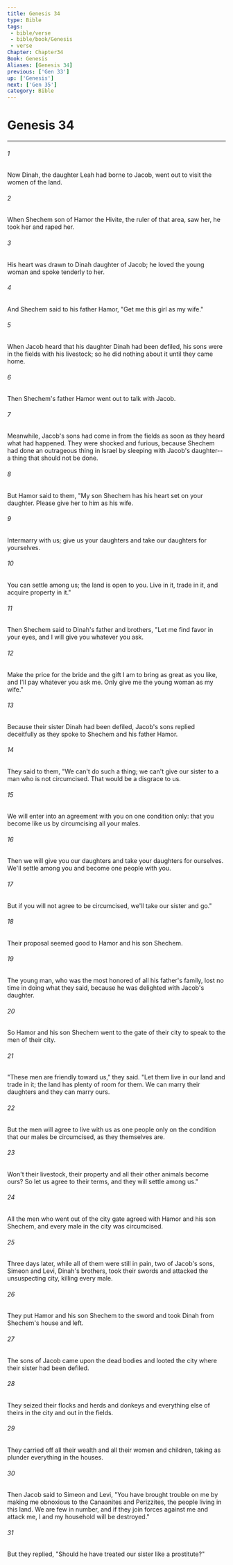 ```yaml
---
title: Genesis 34
type: Bible
tags:
 - bible/verse
 - bible/book/Genesis
 - verse
Chapter: Chapter34
Book: Genesis
Aliases: [Genesis 34]
previous: ['Gen 33']
up: ['Genesis']
next: ['Gen 35']
category: Bible
---
```

# Genesis 34

***


###### 1 
Now Dinah, the daughter Leah had borne to Jacob, went out to visit the women of the land. 

###### 2 
When Shechem son of Hamor the Hivite, the ruler of that area, saw her, he took her and raped her. 

###### 3 
His heart was drawn to Dinah daughter of Jacob; he loved the young woman and spoke tenderly to her. 

###### 4 
And Shechem said to his father Hamor, "Get me this girl as my wife." 

###### 5 
When Jacob heard that his daughter Dinah had been defiled, his sons were in the fields with his livestock; so he did nothing about it until they came home. 

###### 6 
Then Shechem's father Hamor went out to talk with Jacob. 

###### 7 
Meanwhile, Jacob's sons had come in from the fields as soon as they heard what had happened. They were shocked and furious, because Shechem had done an outrageous thing in Israel by sleeping with Jacob's daughter--a thing that should not be done. 

###### 8 
But Hamor said to them, "My son Shechem has his heart set on your daughter. Please give her to him as his wife. 

###### 9 
Intermarry with us; give us your daughters and take our daughters for yourselves. 

###### 10 
You can settle among us; the land is open to you. Live in it, trade in it, and acquire property in it." 

###### 11 
Then Shechem said to Dinah's father and brothers, "Let me find favor in your eyes, and I will give you whatever you ask. 

###### 12 
Make the price for the bride and the gift I am to bring as great as you like, and I'll pay whatever you ask me. Only give me the young woman as my wife." 

###### 13 
Because their sister Dinah had been defiled, Jacob's sons replied deceitfully as they spoke to Shechem and his father Hamor. 

###### 14 
They said to them, "We can't do such a thing; we can't give our sister to a man who is not circumcised. That would be a disgrace to us. 

###### 15 
We will enter into an agreement with you on one condition only: that you become like us by circumcising all your males. 

###### 16 
Then we will give you our daughters and take your daughters for ourselves. We'll settle among you and become one people with you. 

###### 17 
But if you will not agree to be circumcised, we'll take our sister and go." 

###### 18 
Their proposal seemed good to Hamor and his son Shechem. 

###### 19 
The young man, who was the most honored of all his father's family, lost no time in doing what they said, because he was delighted with Jacob's daughter. 

###### 20 
So Hamor and his son Shechem went to the gate of their city to speak to the men of their city. 

###### 21 
"These men are friendly toward us," they said. "Let them live in our land and trade in it; the land has plenty of room for them. We can marry their daughters and they can marry ours. 

###### 22 
But the men will agree to live with us as one people only on the condition that our males be circumcised, as they themselves are. 

###### 23 
Won't their livestock, their property and all their other animals become ours? So let us agree to their terms, and they will settle among us." 

###### 24 
All the men who went out of the city gate agreed with Hamor and his son Shechem, and every male in the city was circumcised. 

###### 25 
Three days later, while all of them were still in pain, two of Jacob's sons, Simeon and Levi, Dinah's brothers, took their swords and attacked the unsuspecting city, killing every male. 

###### 26 
They put Hamor and his son Shechem to the sword and took Dinah from Shechem's house and left. 

###### 27 
The sons of Jacob came upon the dead bodies and looted the city where their sister had been defiled. 

###### 28 
They seized their flocks and herds and donkeys and everything else of theirs in the city and out in the fields. 

###### 29 
They carried off all their wealth and all their women and children, taking as plunder everything in the houses. 

###### 30 
Then Jacob said to Simeon and Levi, "You have brought trouble on me by making me obnoxious to the Canaanites and Perizzites, the people living in this land. We are few in number, and if they join forces against me and attack me, I and my household will be destroyed." 

###### 31 
But they replied, "Should he have treated our sister like a prostitute?" 
